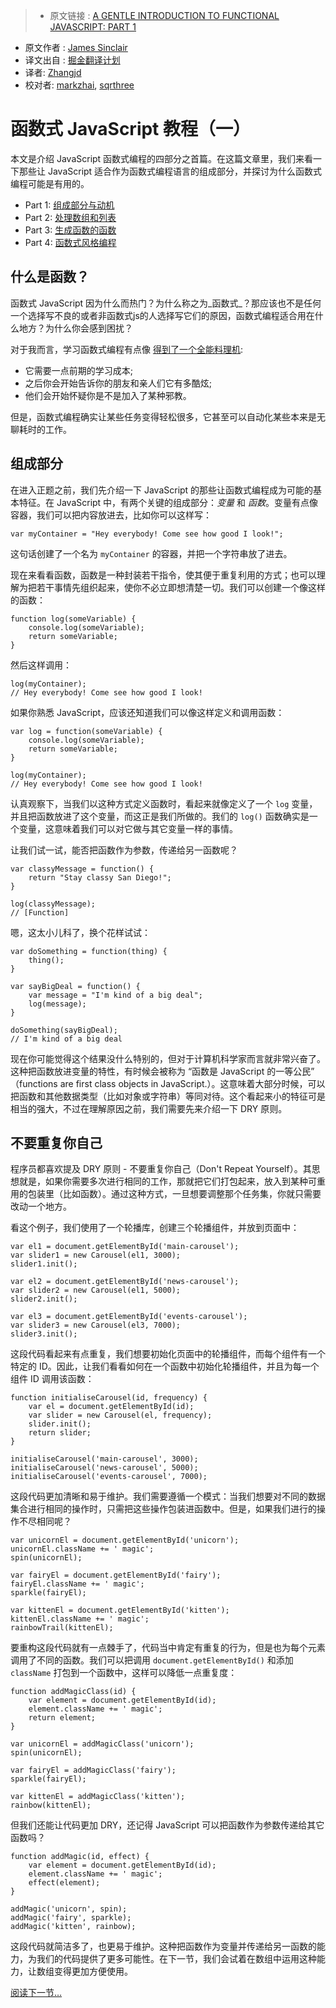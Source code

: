 > * 原文链接 : [A GENTLE INTRODUCTION TO FUNCTIONAL JAVASCRIPT: PART 1](http://jrsinclair.com/articles/2016/gentle-introduction-to-functional-javascript-intro/)
* 原文作者 : [James Sinclair](http://jrsinclair.com/about.html)
* 译文出自 : [掘金翻译计划](https://github.com/xitu/gold-miner)
* 译者: [Zhangjd](https://github.com/zhangjd)
* 校对者: [markzhai](https://github.com/markzhai), [sqrthree](https://github.com/sqrthree)

# 函数式 JavaScript 教程（一）

本文是介绍 JavaScript 函数式编程的四部分之首篇。在这篇文章里，我们来看一下那些让 JavaScript 适合作为函数式编程语言的组成部分，并探讨为什么函数式编程可能是有用的。

*   Part 1: [组成部分与动机](http://jrsinclair.com/articles/2016/gentle-introduction-to-functional-javascript-intro/)
*   Part 2: [处理数组和列表](http://jrsinclair.com/articles/2016/gentle-introduction-to-functional-javascript-arrays/)
*   Part 3: [生成函数的函数](http://jrsinclair.com/articles/2016/gentle-introduction-to-functional-javascript-functions/)
*   Part 4: [函数式风格编程](http://jrsinclair.com/articles/2016/gentle-introduction-to-functional-javascript-style/)

## 什么是函数？

函数式 JavaScript 因为什么而热门？为什么称之为_函数式_？那应该也不是任何一个选择写不良的或者非函数式js的人选择写它们的原因，函数式编程适合用在什么地方？为什么你会感到困扰？

对于我而言，学习函数式编程有点像 [得到了一个全能料理机](http://youtu.be/4yr_etbfZtQ):

*   它需要一点前期的学习成本;
*   之后你会开始告诉你的朋友和亲人们它有多酷炫;
*   他们会开始怀疑你是不是加入了某种邪教。

但是，函数式编程确实让某些任务变得轻松很多，它甚至可以自动化某些本来是无聊耗时的工作。

## 组成部分

在进入正题之前，我们先介绍一下 JavaScript 的那些让函数式编程成为可能的基本特征。在 JavaScript 中，有两个关键的组成部分：_变量_ 和 _函数_。变量有点像容器，我们可以把内容放进去，比如你可以这样写：

    var myContainer = "Hey everybody! Come see how good I look!";

这句话创建了一个名为 `myContainer` 的容器，并把一个字符串放了进去。

现在来看看函数，函数是一种封装若干指令，使其便于重复利用的方式；也可以理解为把若干事情先组织起来，使你不必立即想清楚一切。我们可以创建一个像这样的函数：

    function log(someVariable) {
        console.log(someVariable);
        return someVariable;
    }

然后这样调用：

    log(myContainer);
    // Hey everybody! Come see how good I look!

如果你熟悉 JavaScript，应该还知道我们可以像这样定义和调用函数：

    var log = function(someVariable) {
        console.log(someVariable);
        return someVariable;
    }

    log(myContainer);
    // Hey everybody! Come see how good I look!

认真观察下，当我们以这种方式定义函数时，看起来就像定义了一个 `log` 变量，并且把函数放进了这个变量，而这正是我们所做的。我们的 `log()` 函数确实是一个变量，这意味着我们可以对它做与其它变量一样的事情。

让我们试一试，能否把函数作为参数，传递给另一函数呢？

    var classyMessage = function() {
        return "Stay classy San Diego!";
    }

    log(classyMessage);
    // [Function]

嗯，这太小儿科了，换个花样试试：

    var doSomething = function(thing) {
        thing();
    }

    var sayBigDeal = function() {
        var message = "I'm kind of a big deal";
        log(message);
    }

    doSomething(sayBigDeal);
    // I'm kind of a big deal

现在你可能觉得这个结果没什么特别的，但对于计算机科学家而言就非常兴奋了。这种把函数放进变量的特性，有时候会被称为 “函数是 JavaScript 的一等公民” （functions are first class objects in JavaScript.）。这意味着大部分时候，可以把函数和其他数据类型（比如对象或字符串）等同对待。这个看起来小的特征可是相当的强大，不过在理解原因之前，我们需要先来介绍一下 DRY 原则。

## 不要重复你自己

程序员都喜欢提及 DRY 原则 - 不要重复你自己（Don't Repeat Yourself）。其思想就是，如果你需要多次进行相同的工作，那就把它们打包起来，放入到某种可重用的包装里（比如函数）。通过这种方式，一旦想要调整那个任务集，你就只需要改动一个地方。

看这个例子，我们使用了一个轮播库，创建三个轮播组件，并放到页面中：

    var el1 = document.getElementById('main-carousel');
    var slider1 = new Carousel(el1, 3000);
    slider1.init();

    var el2 = document.getElementById('news-carousel');
    var slider2 = new Carousel(el1, 5000);
    slider2.init();

    var el3 = document.getElementById('events-carousel');
    var slider3 = new Carousel(el3, 7000);
    slider3.init();

这段代码看起来有点重复，我们想要初始化页面中的轮播组件，而每个组件有一个特定的 ID。因此，让我们看看如何在一个函数中初始化轮播组件，并且为每一个组件 ID 调用该函数：

    function initialiseCarousel(id, frequency) {
        var el = document.getElementById(id);
        var slider = new Carousel(el, frequency);
        slider.init();
        return slider;
    }

    initialiseCarousel('main-carousel', 3000);
    initialiseCarousel('news-carousel', 5000);
    initialiseCarousel('events-carousel', 7000);

这段代码更加清晰和易于维护。我们需要遵循一个模式：当我们想要对不同的数据集合进行相同的操作时，只需把这些操作包装进函数中。但是，如果我们进行的操作不尽相同呢？

    var unicornEl = document.getElementById('unicorn');
    unicornEl.className += ' magic';
    spin(unicornEl);

    var fairyEl = document.getElementById('fairy');
    fairyEl.className += ' magic';
    sparkle(fairyEl);

    var kittenEl = document.getElementById('kitten');
    kittenEl.className += ' magic';
    rainbowTrail(kittenEl);

要重构这段代码就有一点棘手了，代码当中肯定有重复的行为，但是也为每个元素调用了不同的函数。我们可以把调用 `document.getElementById()` 和添加 `className` 打包到一个函数中，这样可以降低一点重复度：

    function addMagicClass(id) {
        var element = document.getElementById(id);
        element.className += ' magic';
        return element;
    }

    var unicornEl = addMagicClass('unicorn');
    spin(unicornEl);

    var fairyEl = addMagicClass('fairy');
    sparkle(fairyEl);

    var kittenEl = addMagicClass('kitten');
    rainbow(kittenEl);

但我们还能让代码更加 DRY，还记得 JavaScript 可以把函数作为参数传递给其它函数吗？

    function addMagic(id, effect) {
        var element = document.getElementById(id);
        element.className += ' magic';
        effect(element);
    }

    addMagic('unicorn', spin);
    addMagic('fairy', sparkle);
    addMagic('kitten', rainbow);

这段代码就简洁多了，也更易于维护。这种把函数作为变量并传递给另一函数的能力，为我们的代码提供了更多可能性。在下一节，我们会试着在数组中运用这种能力，让数组变得更加方便使用。

[阅读下一节…](http://jrsinclair.com/articles/2016/gentle-introduction-to-functional-javascript-arrays/)
